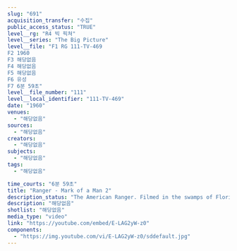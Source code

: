 ```yaml
---
slug: "691"
acquisition_transfer: "수집"
public_access_status: "TRUE"
level__rg: "R4 빅 픽쳐"
level__series: "The Big Picture"
level__file: "F1 RG 111-TV-469
F2 1960
F3 해당없음
F4 해당없음
F5 해당없음
F6 유성
F7 6분 59초"
level__file_number: "111"
level__local_identifier: "111-TV-469"
date: "1960"
venues: 
  - "해당없음"
sources: 
  - "해당없음"
creators: 
  - "해당없음"
subjects: 
  - "해당없음"
tags: 
  - "해당없음"

time_courts: "6분 59초"
title: "Ranger - Mark of a Man 2"
description_status: "The American Ranger. Filmed in the swamps of Florida and mountains of North Georgia, it documents the Ranger`s courage, during an outstanding leadership."
description: "해당없음"
shotlist: "해당없음"
media_type: "video"
link: "https://youtube.com/embed/E-LAG2yW-z0"
components: 
  - "https://img.youtube.com/vi/E-LAG2yW-z0/sddefault.jpg"
---
```

